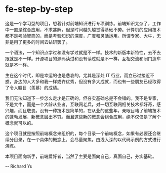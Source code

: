 # fe-step-by-step

这是一个学习型的项目，想着针对前端知识进行专项训练。前端知识太杂了，工作中一直是综合应用，不求甚解，但是时间越久越觉得基础不劳。计算机的应用技术都不是考验智商的，而是考验知识的深度，广度和灵活运用。所谓专家、大牛，无非是用了更多的时间去钻研罢了。

一个语法，一个知识点学过和没有学过就是不一样。技术的新版本新特性，去不去跟就是不一样。开源项目的源码读过和没有读过就是不一样，互相交流和闭门造车就是不一样。

生在这个时代，即是幸运的也是悲哀的，尤其是深处 IT 行业，而立已过接近不惑，身边的人大多和我一样或许优秀，但没有多大成就，而也有一些朋友已经取得了令人瞩目（羡慕）的成绩。

我们无法知道下一步怎么走才是正确的，但夯实基础总是不会错的。我不是专家，不是大牛，而是一个大龄从业者，互联网老兵，对一切互联网相关技术都好奇，感兴趣，而且敬畏。没有一种技术是简单的，在从业的这些年，亲眼目睹了前端技术的蓬勃发展，新概念层出不穷。而且这些新的概念会组合应用，绝不仅仅是了解个概念就可以的。

这个项目就是按照前端概念来组织的，每个目录一个前端概念，如果有必要还会继续分目录，在一个具体的概念上，会尽量聚焦，由浅入深的以代码示例的方式进行演练。

本项目面向新手，前端爱好者，当然了主要是面向自己，真面自己，夯实基础。

-- Richard Yu

